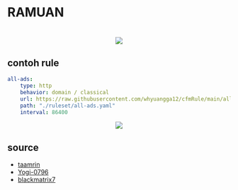 # RAMUAN  
<h1 align="center">  
  <img src="https://user-images.githubusercontent.com/102421144/162584289-2c89d006-5794-4744-87c3-a1cc2c649708.png"

</h1>

## contoh rule
```yaml
all-ads:
    type: http
    behavior: domain / classical
    url: https://raw.githubusercontent.com/whyuangga12/cfmRule/main/all-ads.yaml
    path: "./ruleset/all-ads.yaml"
    interval: 86400 
```
<p align="center">
<img src="https://readme-typing-svg.herokuapp.com?font=Google+Sans&duration=4000&pause=500&color=8000FF&width=435&lines=Wahyu+Angga+Saputra" />
</p>

## source  

+ [taamrin](https://github.com/taamarin)
+ [Yogi-0796](https://github.com/Yogi-0796)
+ [blackmatrix7](https://github.com/blackmatrix7)
